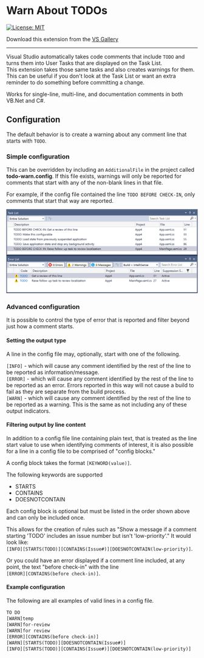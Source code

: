 # Warn About TODOs

[![License: MIT](https://img.shields.io/badge/License-MIT-green.svg)](LICENSE)

Download this extension from the [VS Gallery](https://marketplace.visualstudio.com/items?itemName=MattLaceyLtd.WarnAboutTODOs)

---------------------------------------

Visual Studio automatically takes code comments that include `TODO` and turns them into User Tasks that are displayed on the Task List.  
This extension takes those same tasks and also creates warnings for them.  
This can be useful if you don't look at the Task List or want an extra reminder to do something before committing a change.

Works for single-line, multi-line, and documentation comments in both VB.Net and C#.

## Configuration

The default behavior is to create a warning about any comment line that starts with `TODO`.

### Simple configuration

This can be overridden by including an `AdditionalFile` in the project called **todo-warn.config**.
If this file exists, warnings will only be reported for comments that start with any of the non-blank lines in that file.

For example, if the config file contained the line `TODO BEFORE CHECK-IN`, only comments that start that way are reported.

![screenshot](./art/screenshot-filtered.png)

### Advanced configuration

It is possible to control the type of error that is reported and filter beyond just how a comment starts.

#### Setting the output type

A line in the config file may, optionally, start with one of the following.

`[INFO]` - which will cause any comment identified by the rest of the line to be reported as information/message.  
`[ERROR]` - which will cause any comment identified by the rest of the line to be reported as an error. Errors reported in this way will not cause a build to fail as they are separate from the build process.  
`[WARN]` - which will cause any comment identified by the rest of the line to be reported as a warning. This is the same as not including any of these output indicators.

#### Filtering output by line content

In addition to a config file line containing plain text, that is treated as the line start value to use when identifying comments of interest, it is also possible for a line in a config file to be comprised of "config blocks."

A config block takes the format `[KEYWORD(value)]`.

The following keywords are supported

- STARTS
- CONTAINS
- DOESNOTCONTAIN

Each config block is optional but must be listed in the order shown above and can only be included once.

This allows for the creation of rules such as "Show a message if a comment starting 'TODO' includes an issue number but isn't 'low-priority'."
It would look like:  
`[INFO][STARTS(TODO)][CONTAINS(Issue#)][DOESNOTCONTAIN(low-priority)]`.

Or you could have an error displayed if a comment line included, at any point, the text "before check-in" with the line  
`[ERROR][CONTAINS(before check-in)]`.

#### Example configuration

The following are all examples of valid lines in a config file.

```
TO DO
[WARN]temp
[WARN]for-review
[WARN]for review
[ERROR][CONTAINS(before check-in)]
[WARN][STARTS(TODO)][DOESNOTCONTAIN(Issue#)]
[INFO][STARTS(TODO)][CONTAINS(Issue#)][DOESNOTCONTAIN(low-priority)]
```
